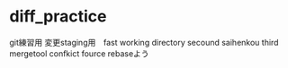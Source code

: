 # diff_practice
git練習用
変更staging用　fast
working directory secound
saihenkou third
mergetool confkict fource
rebaseよう
